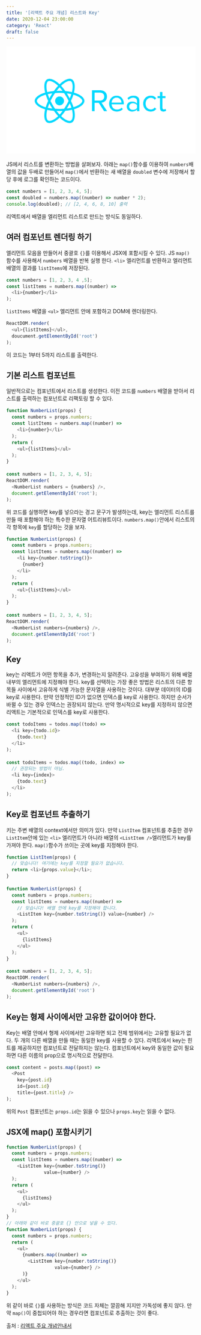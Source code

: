 ```yaml
---
title: '[리액트 주요 개념] 리스트와 Key'
date: 2020-12-04 23:00:00
category: 'React'
draft: false
---
```


![리액트](./images/react-logo.png)

JS에서 리스트를 변환하는 방법을 살펴보자. 아래는 `map()`함수를 이용하여 `numbers`배열의 값을 두배로 만들어서 `map()`에서 반환하는 새 배열을 `doubled` 변수에 저장해서 할당 후에 로그를 확인하는 코드이다.
```javascript
const numbers = [1, 2, 3, 4, 5];
const doubled = numbers.map((number) => number * 2);
console.log(doubled); // [2, 4, 6, 8, 10] 출력
```
리액트에서 배열을 엘리먼트 리스트로 만드는 방식도 동일하다.


## 여러 컴포넌트 렌더링 하기
엘리먼트 모음을 만들어서 중괄호 `{}`를 이용해서 JSX에 포함시킬 수 있다. JS `map()` 함수를 사용해서 `numbers` 배열을 반복 실행 한다. `<li>` 엘리먼트를 반환하고 엘리먼트 배열의 결과를 `listItems`에 저장된다. 
```javascript
const numbers = [1, 2, 3, 4 ,5];
const listItems = numbers.map((number) =>
  <li>{number}</li>
);
```
`listItems` 배열을 `<ul>` 엘리먼트 안에 포함하고 DOM에 렌더링한다.
```javascript
ReactDOM.render(
  <ul>{listItems}</ul>,
  doucument.getElementById('root')
);
```
이 코드는 1부터 5까지 리스트를 출력한다.


## 기본 리스트 컴포넌트

일반적으로는 컴포넌트에서 리스트를 생성한다. 이전 코드를 `numbers` 배열을 받아서 리스트를 출력하는 컴포넌트로 리팩토링 할 수 있다. 
```javascript
function NumberList(props) {
  const numbers = props.numbers;
  const listItems = numbers.map((number) =>
    <li>{number}</li>
  );
  return (
    <ul>{listItems}</ul>
  );
}

const numbers = [1, 2, 3, 4, 5];
ReactDOM.render(
  <NumberList numbers = {numbers} />,
  document.getElementById('root');
);
```
위 코드를 실행하면 key를 넣으라는 경고 문구가 발생하는데, key는 엘리먼트 리스트를 만들 때 포함해야 하는 특수한 문자열 어트리뷰트이다. `numbers.map()`안에서 리스트의 각 항목에 `key`를 할당하는 것을 보자.
```javascript
function NumberList(props) {
  const numbers = props.numbers;
  const listItems = numbers.map((number) =>
    <li key={number.toString()}>
      {number}
    </li>
  );
  return (
    <ul>{listItems}</ul>
  );
}

const numbers = [1, 2, 3, 4, 5];
ReactDOM.render(
  <NumberList numbers={numbers} />,
  document.getElementById('root')
);
```


## Key
key는 리액트가 어떤 항목을 추가, 변경하는지 알려준다. 고유성을 부여하기 위해 배열 내부의 엘리먼트에 지정해야 한다. key를 선택하는 가장 좋은 방법은 리스트의 다른 항목들 사이에서 고유하게 식별 가능한 문자열을 사용하는 것이다. 대부분 데이터의 ID를 key로 사용한다. 만약 안정적인 ID가 없으면 인덱스를 key로 사용한다. 하지만 순서가 바뀔 수 있는 경우 인덱스는 권장되지 않는다. 만약 명시적으로 key를 지정하지 않으면 리액트는 기본적으로 인덱스를 key로 사용한다.
```javascript
const todoItems = todos.map((todo) => 
  <li key={todo.id}>
    {todo.text}
  </li>
);

const todoItems = todos.map((todo, index) =>
  // 권장되는 방법이 아님.
  <li key={index}>
    {todo.text}
  </li>
);
```


## Key로 컴포넌트 추출하기
키는 주변 배열의 context에서만 의미가 있다. 만약 `ListItem` 컴포넌트를 추출한 경우 `ListItem`안에 있는 `<li>` 엘리먼트가 아니라 배열의 `<ListItem />`엘리먼트가 key를 가져야 한다. `map()`함수가 쓰이는 곳에 key를 지정해야 한다.
```javascript
function ListItem(props) {
  // 맞습니다! 여기에는 key를 지정할 필요가 없습니다.
  return <li>{props.value}</li>;
}

function NumberList(props) {
  const numbers = props.numbers;
  const listItems = numbers.map((number) =>
    // 맞습니다! 배열 안에 key를 지정해야 합니다.
    <ListItem key={number.toString()} value={number} />
  );
  return (
    <ul>
      {listItems}
    </ul>
  );
}

const numbers = [1, 2, 3, 4, 5];
ReactDOM.render(
  <NumberList numbers={numbers} />,
  document.getElementById('root')
);
```


## Key는 형제 사이에서만 고유한 값이어야 한다.
Key는 배열 안에서 형제 사이에서만 고유하면 되고 전체 범위에서는 고유할 필요가 없다. 두 개의 다른 배열을 만들 때는 동일한 key를 사용할 수 있다. 리액트에서 key는 힌트를 제공하지만 컴포넌트로 전달하지는 않는다. 컴포넌트에서 key와 동일한 값이 필요하면 다른 이름의 prop으로 명시적으로 전달한다.
```javascript
const content = posts.map((post) =>
  <Post
    key={post.id}
    id={post.id}
    title={post.title} />
);
```
위의 `Post` 컴포넌트는 `props.id`는 읽을 수 있으나 `props.key`는 읽을 수 없다.


## JSX에 map() 포함시키기
```javascript
function NumberList(props) {
  const numbers = props.numbers;
  const listItems = numbers.map((number) => 
    <ListItem key={number.toString()}
              value={number} />
  );
  return (
    <ul>
      {listItems}
    </ul>
  );
}
// 아래와 같이 바로 중괄호 {} 안으로 넣을 수 있다.
function NumberList(props) {
  const numbers = props.numbers;
  return (
    <ul>
      {numbers.map((number) =>
        <ListItem key={number.toString()}
                  value={number} />
      )}
    </ul>
  );
}
```
위 같이 바로 `{}`를 사용하는 방식은 코드 자체는 깔끔해 지지만 가독성에 좋지 않다. 만약 `map()`이 중첩되어야 하는 경우라면 컴포넌트로 추출하는 것이 좋다.


출처 : [리액트 주요 개념안내서](https://ko.reactjs.org/docs/hello-world.html)
